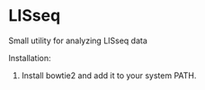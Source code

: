 # LISseq
Small utility for analyzing LISseq data

Installation:
1. Install bowtie2 and add it to your system PATH. 